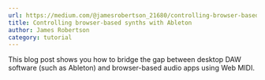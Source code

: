 ```yaml
---
url: https://medium.com/@jamesrobertson_21680/controlling-browser-based-synths-with-ableton-1ce025fd3473
title: Controlling browser-based synths with Ableton
author: James Robertson
category: tutorial
---
```


This blog post shows you how to bridge the gap between desktop DAW software (such as Ableton) and browser-based audio apps using Web MIDI.
